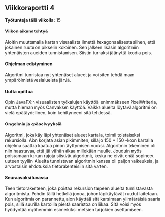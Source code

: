 ## Viikkoraportti 4

**Työtunteja tällä viikolla:** 15

#### Viikon aikana tehtyä

Aloitin muuttamalla kartan visuaalista ilmettä hexagonaalisesta siihen, että jokainen ruutu on pikselin kokoinen. Sen jälkeen lisäsin algoritmiin yhtenäisten alueiden tunnistamisen. Siistin turhaksi jäänyttä koodia pois.

#### Ohjelman edistyminen

Algoritmi tunnistaa nyt yhtenäiset alueet ja voi siten tehdä maan ympäröimistä vesialueista järviä. 

#### Uutta opittua

Opin JavaFX:n visuaalisten työkalujen käyttöä; enimmäkseen PixelWriteria, mutta hieman myös Canvaksen käyttöä. Vaikka alueita löytävä algoritmi on vielä epätäydellinen, koin kehittyneeni sitä tehdessä.

#### Ongelmia ja epäselvyyksiä

Algoritmi, joka käy läpi yhtenäiset alueet kartalla, toimii toistaiseksi rekursiolla. Aion korjata asian pikimmiten, sillä jo 150 * 150 -koon kartalla ohjelma saattaa kaatua pinon täyttymisen vuoksi. Algoritmin tekeminen oli niin haastavaa, että jäi vähän aikaa millekään muulle. Jouduin myös poistamaan kartan rajoja siistivät algoritmit, koska ne eivät enää sopineet uuteen tyyliin. Alueita tunnistavan algoritmin kanssa oli paljon vaikeuksia, ja arvostaisin ehdotuksia tietorakenteisiin sitä varten.

#### Seuraavaksi luvassa

Teen tietorakenteen, joka poistaa rekursion tarpeen alueita tunnistavasta algoritmista. Pohdin tällä hetkellä jonoa, johon läpikäytävät ruudut laitetaan. Kun algoritmia on parannettu, aion käyttää sitä karsimaan ylimääräisiä saaria pois, sillä suurilla kartoilla pientä saaristoa on liikaa. Sitä voisi myös hyödyntää myöhemmin esimerkiksi metsien tai jokien asettamiseen.